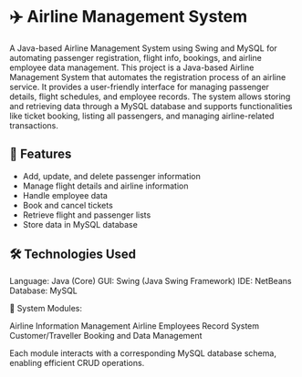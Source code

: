 # ✈️ Airline Management System

A Java-based Airline Management System using Swing and MySQL for automating passenger registration, flight info, bookings, and airline employee data management.
This project is a Java-based Airline Management System that automates the registration process of an airline service. It provides a user-friendly interface for managing passenger details, flight schedules, and employee records. The system allows storing and retrieving data through a MySQL database and supports functionalities like ticket booking, listing all passengers, and managing airline-related transactions.

## 📌 Features

- Add, update, and delete passenger information
- Manage flight details and airline information
- Handle employee data
- Book and cancel tickets
- Retrieve flight and passenger lists
- Store data in MySQL database

## 🛠️ Technologies Used 

Language: Java (Core)
GUI: Swing (Java Swing Framework)
IDE: NetBeans
Database: MySQL

📁 System Modules:

Airline Information Management
Airline Employees Record System
Customer/Traveller Booking and Data Management

Each module interacts with a corresponding MySQL database schema, enabling efficient CRUD operations.



